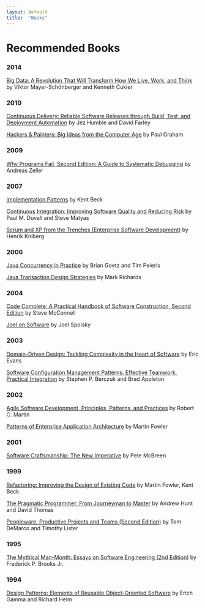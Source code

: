 ```yaml
---
layout: default
title:  "Books"
---
```


# Recommended Books

### 2014

[Big Data: A Revolution That Will Transform How We Live, Work, and Think](https://www.amazon.com/Big-Data-Revolution-Transform-Think/dp/0544227751) by Viktor Mayer-Schönberger and Kenneth Cukier

### 2010

[Continuous Delivery: Reliable Software Releases through Build, Test, and Deployment Automation](https://www.amazon.com/Continuous-Delivery-Deployment-Automation-Addison-Wesley/dp/0321601912) by Jez Humble and David Farley

[Hackers & Painters: Big Ideas from the Computer Age](https://www.amazon.com/Hackers-Painters-Big-Ideas-Computer/dp/1449389554) by Paul Graham

### 2009

[Why Programs Fail, Second Edition: A Guide to Systematic Debugging](https://www.amazon.com/Why-Programs-Fail-Second-Systematic/dp/0123745152) by Andreas Zeller

### 2007 

[Implementation Patterns](https://www.amazon.com/Implementation-Patterns-Kent-Beck/dp/0321413091) by Kent Beck

[Continuous Integration: Improving Software Quality and Reducing Risk](https://www.amazon.com/Continuous-Integration-Improving-Software-Reducing/dp/0321336380) by Paul M. Duvall and Steve Matyas

[Scrum and XP from the Trenches (Enterprise Software Development)](https://www.amazon.com/Scrum-Trenches-Enterprise-Software-Development/dp/1430322640) by Henrik Kniberg

### 2006

[Java Concurrency in Practice](https://www.amazon.com/Java-Concurrency-Practice-Brian-Goetz/dp/0321349601) by Brian Goetz and Tim Peierls

[Java Transaction Design Strategies](https://www.amazon.com/Java-Transaction-Design-Strategies-Richards/dp/1411695917) by Mark Richards

### 2004

[Code Complete: A Practical Handbook of Software Construction, Second Edition](https://www.amazon.com/Code-Complete-Practical-Handbook-Construction/dp/0735619670) by Steve McConnell

[Joel on Software](https://www.amazon.com/Joel-Software-Occasionally-Developers-Designers/dp/1590593898) by Joel Spolsky

### 2003

[Domain-Driven Design: Tackling Complexity in the Heart of Software](https://www.amazon.com/Domain-Driven-Design-Tackling-Complexity-Software/dp/0321125215) by Eric Evans

[Software Configuration Management Patterns: Effective Teamwork, Practical Integration](https://www.amazon.com/Software-Configuration-Management-Patterns-Integration/dp/0201741172) by Stephen P. Berczuk and Brad Appleton

### 2002 

[Agile Software Development, Principles, Patterns, and Practices](https://www.amazon.com/Software-Development-Principles-Patterns-Practices/dp/0135974445) by Robert C. Martin

[Patterns of Enterprise Application Architecture](https://www.amazon.com/Patterns-Enterprise-Application-Architecture-Martin/dp/0321127420) by Martin Fowler

### 2001

[Software Craftsmanship: The New Imperative](https://www.amazon.com/Software-Craftsmanship-Imperative-Pete-McBreen/dp/0201733862) by Pete McBreen

### 1999 

[Refactoring: Improving the Design of Existing Code](https://www.amazon.com/Refactoring-Improving-Design-Existing-Code/dp/0201485672) by Martin Fowler, Kent Beck

[The Pragmatic Programmer: From Journeyman to Master](https://www.amazon.com/Pragmatic-Programmer-Journeyman-Master/dp/020161622X) by Andrew Hunt and David Thomas

[Peopleware: Productive Projects and Teams (Second Edition)](https://www.amazon.com/Peopleware-Productive-Projects-Teams-Second/dp/0932633439) by Tom DeMarco and Timothy Lister

### 1995

[The Mythical Man-Month: Essays on Software Engineering (2nd Edition)](https://www.amazon.com/Mythical-Man-Month-Software-Engineering-Anniversary/dp/0201835959)
by Frederick P. Brooks Jr.

### 1994

[Design Patterns: Elements of Reusable Object-Oriented Software](https://www.amazon.com/Design-Patterns-Elements-Reusable-Object-Oriented/dp/0201633612) by Erich Gamma and Richard Helm
